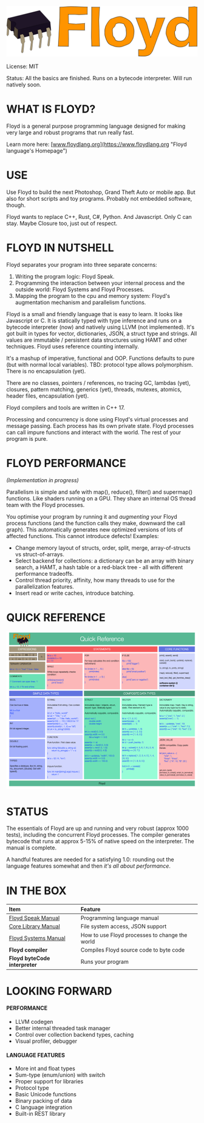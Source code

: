 ![](readme_floyd_logo.png)

License: MIT

Status: All the basics are finished. Runs on a bytecode interpreter. Will run natively soon.

# WHAT IS FLOYD?

Floyd is a general purpose programming language designed for making very large and robust programs that run really fast.

Learn more here: [www.floydlang.org](https://www.floydlang.org "Floyd language's Homepage")


# USE

Use Floyd to build the next Photoshop, Grand Theft Auto or mobile app. But also for short scripts and toy programs. Probably not embedded software, though.

Floyd wants to replace C++, Rust, C#, Python. And Javascript. Only C can stay. Maybe Closure too, just out of respect.


# FLOYD IN NUTSHELL

Floyd separates your program into three separate concerns:

1. Writing the program logic: Floyd Speak.
2. Programming the interaction between your internal process and the outside world: Floyd Systems and Floyd Processes.
3. Mapping the program to the cpu and memory system: Floyd's augmentation mechanism and parallelism functions.

Floyd is a small and friendly language that is easy to learn. It looks like Javascript or C. It is statically typed with type inference and runs on a bytecode interpreter (now) and natively using LLVM (not implemented). It's got built in types for vector, dictionaries, JSON, a struct type and strings. All values are immutable / persistent data structures using HAMT and other techniques. Floyd uses reference counting internally.

It's a mashup of imperative, functional and OOP. Functions defaults to pure (but with normal local variables). TBD: protocol type allows polymorphism. There is no encapsulation (yet).

There are no classes, pointers / references, no tracing GC, lambdas (yet), closures, pattern matching, generics (yet), threads, mutexes, atomics, header files, encapsulation (yet).

Floyd compilers and tools are written in C++ 17.


Processing and concurrency is done using Floyd's virtual processes and message passing. Each process has its own private state. Floyd processes can call impure functions and interact with the world. The rest of your program is pure.


# FLOYD PERFORMANCE
*(Implementation in progress)*


Parallelism is simple and safe with map(), reduce(), filter() and supermap() functions. Like shaders running on a GPU. They share an internal OS thread team with the Floyd processes.

You optimise your program by running it and *augmenting* your Floyd process functions (and the function calls they make, downward the call graph). This automatically generates new optimized versions of lots of affected functions. This cannot introduce defects! Examples:

- Change memory layout of structs, order, split, merge, array-of-structs vs struct-of-arrays.
- Select backend for collections: a dictionary can be an array with binary search, a HAMT, a hash table or a red-black tree - all with different performance tradeoffs.
- Control thread priority, affinity, how many threads to use for the parallelization features.
- Insert read or write caches, introduce batching.


# QUICK REFERENCE

![](readme_cheat_sheet.png)


# STATUS

The essentials of Floyd are up and running and very robust (approx 1000 tests), including the concurrent Floyd processes. The compiler generates bytecode that runs at approx 5-15% of native speed on the interpreter. The manual is complete.

A handful features are needed for a satisfying 1.0: rounding out the language features somewhat and then *it's all about performance*.


# IN THE BOX

|Item				| Feature	
|:---				|:---
| [Floyd Speak Manual](floyd_speak.md) | Programming language manual
| [Core Library Manual](floyd_speak_corelibs.md) | File system access, JSON support
| [Floyd Systems Manual](floyd_systems.md) | How to use Floyd processes to change the world
| **Floyd compiler** | Compiles Floyd source code to byte code
| **Floyd byteCode interpreter**	|Runs your program



# LOOKING FORWARD

#### PERFORMANCE
- LLVM codegen
- Better internal threaded task manager
- Control over collection backend types, caching
- Visual profiler, debugger

#### LANGUAGE FEATURES
- More int and float types
- Sum-type (enum/union) with switch
- Proper support for libraries
- Protocol type
- Basic Unicode functions
- Binary packing of data
- C language integration
- Built-in REST library



